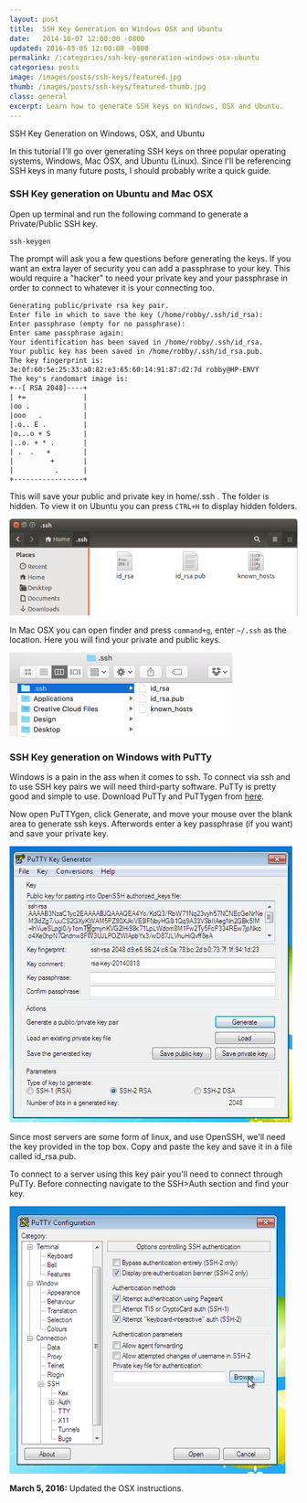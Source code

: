 ```yaml
---
layout: post
title:  SSH Key Generation on Windows OSX and Ubuntu
date:   2014-10-07 12:00:00 -0800
updated: 2016-03-05 12:00:00 -0800
permalink: /:categories/ssh-key-generation-windows-osx-ubuntu
categories: posts
image: /images/posts/ssh-keys/featured.jpg
thumb: /images/posts/ssh-keys/featured-thumb.jpg
class: general
excerpt: Learn how to generate SSH keys on Windows, OSX and Ubuntu.
---
```


SSH Key Generation on Windows, OSX, and Ubuntu

In this tutorial I'll go over generating SSH keys on three popular operating systems, Windows, Mac OSX, and Ubuntu (Linux). Since I'll be referencing SSH keys in many future posts, I should probably write a quick guide.

### SSH Key generation on Ubuntu and Mac OSX

Open up terminal and run the following command to generate a Private/Public SSH key.

```nohighlight
ssh-keygen
```

The prompt will ask you a few questions before generating the keys. If you want an extra layer of security you can add a passphrase to your key. This would require a "hacker" to need your private key and your passphrase in order to connect to whatever it is your connecting too.

```nohighlight
Generating public/private rsa key pair.
Enter file in which to save the key (/home/robby/.ssh/id_rsa): 
Enter passphrase (empty for no passphrase): 
Enter same passphrase again: 
Your identification has been saved in /home/robby/.ssh/id_rsa.
Your public key has been saved in /home/robby/.ssh/id_rsa.pub.
The key fingerprint is:
3e:0f:60:5e:25:33:a0:82:e3:65:60:14:91:87:d2:7d robby@HP-ENVY
The key's randomart image is:
+--[ RSA 2048]----+
| +=              |
|oo .             |
|ooo   .          |
|.o.. E .         |
|o...o + S        |
|..o. + * .       |
| .  .   +        |
|         +       |
|          .      |
+-----------------+
```
    
This will save your public and private key in home/.ssh . The folder is hidden. To view it on Ubuntu you can press `CTRL+H` to display hidden folders.

![ubuntu-ssh-folder](/images/posts/ssh-keys/hidden-folder-ubuntu.png)

In Mac OSX you can open finder and press `command+g`, enter `~/.ssh` as the location. Here you will find your private and public keys.

<img src="/images/posts/ssh-keys/osx-go-to-folder.png" alt="osx go to folder" width="390px">

### SSH Key generation on Windows with PuTTy

Windows is a pain in the ass when it comes to ssh. To connect via ssh and to use SSH key pairs we will need third-party software. PuTTy is pretty good and simple to use. Download PuTTy and PuTTygen from [here](http://www.chiark.greenend.org.uk/~sgtatham/putty/download.html).

Now open PuTTYgen, click Generate, and move your mouse over the blank area to generate ssh keys. Afterwords enter a key passphrase (if you want) and save your private key.

![puttygen-generate](/images/posts/ssh-keys/puttygen.png)

Since most servers are some form of linux, and use OpenSSH, we'll need the key provided in the top box. Copy and paste the key and save it in a file called id_rsa.pub.

To connect to a server using this key pair you'll need to connect through PuTTy. Before connecting navigate to the SSH>Auth section and find your key.

![puttygen-ssh-key](/images/posts/ssh-keys/putty.png)

**March 5, 2016:** Updated the OSX instructions.